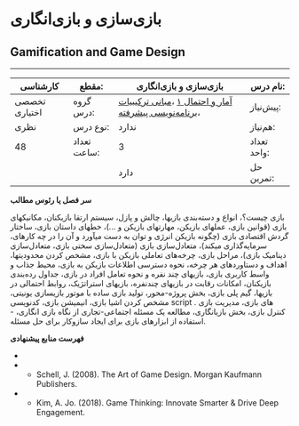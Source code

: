 # بازی‌سازی و بازی‌انگاری
## Gamification and Game Design
_______________________________________________________________________________
| کارشناسی      | مقطع:       | بازی‌سازی و بازی‌انگاری                                                                                                                                                                 | نام درس:    |
| ------------- | ----------- | --------------------------------------------------------------------------------------------------------------------------------------------------------------------------------------- | ----------- |
| تخصصی اختیاری | گروه درس:   | [آمار و احتمال ۱](../base/Probability-and-Statistics-I.md) ،[مبانی ترکیبیات](../mandatory/Foundation-of-Combinatorics.md) ،[برنامه‌نویسی پیشرفته](../mandatory/Advanced-Programming.md) | پیش‌نیاز:   |
| نظری          | نوع درس:    | ندارد                                                                                                                                                                                   | هم‌نیاز:    |
| 48            | تعداد ساعت: | 3                                                                                                                                                                                       | تعداد واحد: |
|               |             |  دارد                                                                                                                                                                                   | حل تمرین:   |

**سر فصل یا رئوس مطالب**

بازی چیست؟، انواع و دسته‌بندی بازیها،  چالش و پازل،  سیستم ارتقا بازیکنان،  مکانیکهای بازی (قوانین بازی، عملهای بازیکن، مهارتهای بازیکن و ...)،  خطهای داستان بازی،  ساختار گردش اقتصادی بازی (چگونه بازیکن انرژی و توان به دست میآورد و آن را در چه کارهای، سرمایه‌گذاری میکند)، متعادل‌سازی بازی (متعادل‌سازی سختی بازی، متعادل‌سازی دینامیک بازی)،  مراحل بازی،  چرخه‌های تعاملی بازیکن با بازی، مشخص کردن محدودیتها، اهداف و دستاوردهای هر چرخه،  نحوه دسترسی اطلاعات بازیکن به بازی،  محیط جذاب و واسط کاربری بازی،  بازیهای چند نفره و نحوه تعامل افراد در بازی، جداول رده‌بندی بازیکنان، امکانات رقابت در بازیهای چندنفره، بازیهای استراتژیک، روابط احتمالی در بازیها، گیم پلی بازی، بخش پروژه-محور، تولید بازی ساده با موتور بازیسازی یونیتی، مشخص کردن اشیا بازی، انیمیشن بازی، کدنویسی script های بازی، مدیریت بازی . کنترل بازی، بخش بازیانگاری، مطالعه یک مسئله اجتماعی-تجاری از نگاه بازی انگاری، - استفاده از ابزارهای بازی برای ایجاد سازوکار برای حل مسئله.

**فهرست منابع پیشنهادی**

-

- - Schell, J. (2008). The Art of Game Design. Morgan Kaufmann Publishers.

- - Kim, A. Jo. (2018). Game Thinking: Innovate Smarter & Drive Deep Engagement.

[^1]: Luk, Robert W. P. (2020). Insights in How Computer Science can be a Science. Science and Philosophy 8 (2):17-46

[^2]: ["Computer Science as a Profession"](https://web.archive.org/web/20080617030847/http:/www.csab.org/comp_sci_profession.html). Computing Sciences Accreditation Board. May 28, 1997.

[^3]: [Computer science - Wikipedia](https://en.wikipedia.org/wiki/Computer_science)

[^4]: در تدوین این برنامه درسی، برنامه‌های درسی مصوب وزارت در سالهای ۱۳۹۹ تا ۱۴۰۱ برای رشته‌های علوم کامپیوتر، ریاضیات و کاربردها و آمار و همچنین برنامه درسی مهندسی کامپیوتر وزارت علوم و چند دانشگاه داخلی (منجمله صنعتی شریف، تهران و امیرکبیر) و خارجی مورد ملاحظه قرار گرفته‌اند.

[^5]: Andrew Ng
